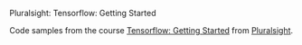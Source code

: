 Pluralsight:
Tensorflow: Getting Started

Code samples from the course [Tensorflow: Getting Started](https://app.pluralsight.com/library/courses/tensorflow-getting-started/table-of-contents) from [Pluralsight](https://www.pluralsight.com/).
